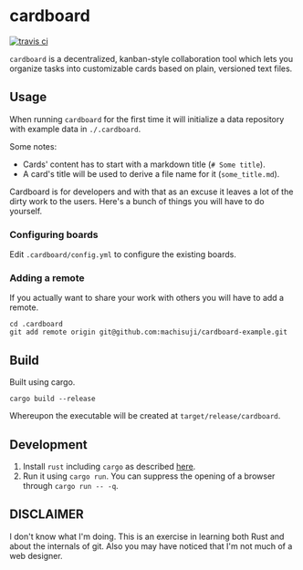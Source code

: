 # cardboard

[![travis ci](https://travis-ci.org/machisuji/cardboard.svg?branch=master)](https://travis-ci.org/machisuji/cardboard)

`cardboard` is a decentralized, kanban-style collaboration tool which lets you organize tasks
into customizable cards based on plain, versioned text files.

## Usage

When running `cardboard` for the first time it will initialize a data
repository with example data in `./.cardboard`.

Some notes:

* Cards' content has to start with a markdown title (`# Some title`).
* A card's title will be used to derive a file name for it (`some_title.md`).

Cardboard is for developers and with that as an excuse it leaves a lot of the dirty
work to the users. Here's a bunch of things you will have to do yourself.

### Configuring boards

Edit `.cardboard/config.yml` to configure the existing boards.

### Adding a remote

If you actually want to share your work with others you will have to add a remote.

```
cd .cardboard
git add remote origin git@github.com:machisuji/cardboard-example.git
```

## Build

Built using cargo.

```
cargo build --release
```

Whereupon the executable will be created at `target/release/cardboard`.

## Development

1. Install `rust` including `cargo` as described [here](https://www.rust-lang.org/en-US/install.html).
2. Run it using `cargo run`. You can suppress the opening of a browser through
`cargo run -- -q`.

## DISCLAIMER

I don't know what I'm doing. This is an exercise in learning both Rust and about
the internals of git. Also you may have noticed that I'm not much of a web
designer.
